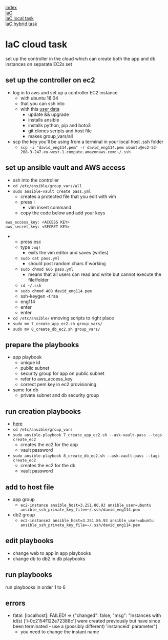 [index](/readme.md)  
[IaC](/Documentation/docs/IaC.md)  
[IaC local task](/Documentation/docs/IaC_local_task.md)  
[IaC hybrid task](/Documentation/docs/IaC_hybrid_task.md)

# IaC cloud task
set up the controller in the cloud which can create both the app and db instances on separate EC2s set

## set up the controller on ec2
- log in to aws and set up a controller EC2 instance
    - with ubuntu 18.04
    - that you can ssh into
    - with this [user data](https://github.com/dav-par/eng114_DevOps/blob/main/IaC_ansible/cloud_task/controller_pro.sh)
        - update && upgrade
        - installs ansible
        - installs python, pip and boto3
        - git clones scripts and host file
        - makes group_vars/all
- scp the key you'll be using from a terminal in your local host .ssh folder
    - `scp -i "david_eng114.pem" -r david_eng114.pem ubuntu@ec2-52-208-3-247.eu-west-1.compute.amazonaws.com:~/.ssh`

## set up ansible vault and AWS access
- ssh into the controller
- `cd /etc/ansible/group_vars/all`
- `sudo ansible-vault create pass.yml`
    - creates a protected file that you edit with vim
    - press i
        - vim insert command
    - copy the code below and add your keys
```
aws_access_key: <ACCESS KEY>
aws_secret_key: <SECRET KEY>
```
-    
    - press esc
    - type `:wq!`
        - exits the vim editor and saves (writes)
    - `sudo cat pass.yml`
        - should post random chars if working
    - `sudo chmod 666 pass.yml`
        - means that all users can read and write but cannot execute the file/folder
    - `cd ~/.ssh`
    - `sudo chmod 400 david_eng114.pem`
    - ssh-keygen -t rsa
    - eng114
    - enter
    - enter
- `cd /etc/ansible/` #moving scripts to right place
- `sudo mv 7_create_app_ec2.sh group_vars/`
- `sudo mv 8_create_db_ec2.sh group_vars/`





## prepare the playbooks
- app playbook
    - unique id
    - public subnet
    - security group for app on public subnet
    - refer to aws_access_key
    - correct pem key in ec2 provisioning 
- same for db
    - private subnet and db security group

## run creation playbooks
- [here](https://github.com/dav-par/working_ansible)
- `cd /etc/ansible/group_vars`
- `sudo ansible-playbook 7_create_app_ec2.sh --ask-vault-pass --tags create_ec2`
    - creates the ec2 for the app
    - vault password
- `sudo ansible-playbook 8_create_db_ec2.sh --ask-vault-pass --tags create_ec2`
    - creates the ec2 for the db
    - vault password

## add to host file
- app group
    - `ec2-instance ansible_host=3.251.86.93 ansible_user=ubuntu ansible_ssh_private_key_file=~/.ssh/david_eng114.pem`
- db2 group
    - `ec2-instance2 ansible_host=3.251.86.93 ansible_user=ubuntu ansible_ssh_private_key_file=~/.ssh/david_eng114.pem`

## edit playbooks
- change web to app in app playbooks
- change db to db2 in db playbooks

## run playbooks
run playbooks in order 1 to 6

## errors
- fatal: [localhost]: FAILED! => {"changed": false, "msg": "Instances with id(s) ['i-0c2154f122e72388c'] were created previously but have since been terminated - use a (possibly different) 'instanceid' parameter"}
    - you need to change the instant name